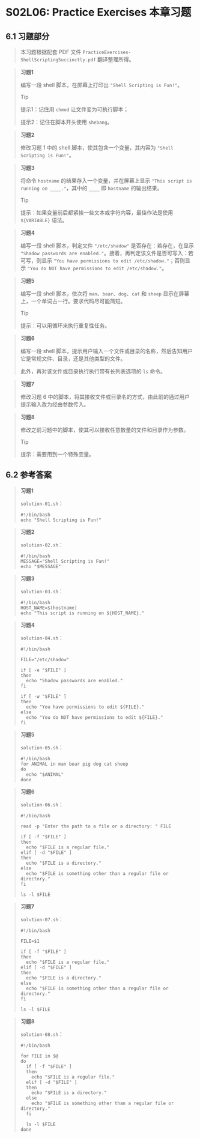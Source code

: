 # S02L06: Practice Exercises 本章习题



## 6.1 习题部分

> 本习题根据配套 PDF 文件 `PracticeExercises-ShellScriptingSuccinctly.pdf` 翻译整理所得。

> **习题1**
>
> 编写一段 shell 脚本，在屏幕上打印出 `"Shell Scripting is Fun!"`。
>
> > [!tip]
> >
> > 提示1：记住用 `chmod` 让文件变为可执行脚本；
> >
> > 提示2：记住在脚本开头使用 `shebang`。

> **习题2**
>
> 修改习题 1 中的 shell 脚本，使其包含一个变量，其内容为 `"Shell Scripting is Fun!"`。

> **习题3**
>
> 将命令 `hostname` 的结果存入一个变量，并在屏幕上显示 `"This script is running on ____."`，其中的 `____` 即 `hostname` 的输出结果。
>
> > [!tip]
> >
> > 提示：如果变量前后都紧挨一些文本或字符内容，最佳作法是使用 `${VARIABLE}` 语法。

> **习题4**
>
> 编写一段 shell 脚本，判定文件 `"/etc/shadow"` 是否存在：若存在，在显示 `"Shadow passwords are enabled."`。接着，再判定该文件是否可写入：若可写，则显示 `"You have permissions to edit /etc/shadow."`；否则显示 `"You do NOT have permissions to edit /etc/shadow."`。

> **习题5**
>
> 编写一段 shell 脚本，依次将 `man`、`bear`、`dog`、`cat` 和 `sheep` 显示在屏幕上，一个单词占一行。要求代码尽可能简短。
>
> > [!tip]
> >
> > 提示：可以用循环来执行重复性任务。

> **习题6**
>
> 编写一段 shell 脚本，提示用户输入一个文件或目录的名称，然后告知用户它是常规文件、目录，还是其他类型的文件。
>
> 此外，再对该文件或目录执行执行带有长列表选项的 `ls` 命令。

> **习题7**
>
> 修改习题 6 中的脚本，将其接收文件或目录名的方式，由此前的通过用户提示输入改为经由参数传入。

> **习题8**
>
> 修改之前习题中的脚本，使其可以接收任意数量的文件和目录作为参数。
>
> > [!tip]
> >
> > 提示：需要用到一个特殊变量。



## 6.2 参考答案

> **习题1**
>
> `solution-01.sh`：
>
> ```shell
> #!/bin/bash
> echo "Shell Scripting is Fun!"
> ```

> **习题2**
>
> `solution-02.sh`：
>
> ```shell
> #!/bin/bash
> MESSAGE="Shell Scripting is Fun!"
> echo "$MESSAGE"
> ```

> **习题3**
>
> `solution-03.sh`：
>
> ```shell
> #!/bin/bash
> HOST_NAME=$(hostname)
> echo "This script is running on ${HOST_NAME}."
> ```

> **习题4**
>
> `solution-04.sh`：
>
> ```shell
> #!/bin/bash
> 
> FILE="/etc/shadow"
> 
> if [ -e "$FILE" ]
> then
>   echo "Shadow passwords are enabled."
> fi
> 
> if [ -w "$FILE" ]
> then
>   echo "You have permissions to edit ${FILE}."
> else
>   echo "You do NOT have permissions to edit ${FILE}."
> fi
> ```

> **习题5**
>
> `solution-05.sh`：
>
> ```shell
> #!/bin/bash
> for ANIMAL in man bear pig dog cat sheep
> do
>   echo "$ANIMAL"
> done
> ```

> **习题6**
>
> `solution-06.sh`：
>
> ```shell
> #!/bin/bash
> 
> read -p "Enter the path to a file or a directory: " FILE
> 
> if [ -f "$FILE" ]
> then
>   echo "$FILE is a regular file."
> elif [ -d "$FILE" ]
> then
>   echo "$FILE is a directory."
> else
>   echo "$FILE is something other than a regular file or directory."
> fi
> 
> ls -l $FILE
> ```

> **习题7**
>
> `solution-07.sh`：
>
> ```shell
> #!/bin/bash
> 
> FILE=$1
> 
> if [ -f "$FILE" ]
> then
>   echo "$FILE is a regular file."
> elif [ -d "$FILE" ]
> then
>   echo "$FILE is a directory."
> else
>   echo "$FILE is something other than a regular file or directory."
> fi
> 
> ls -l $FILE
> ```

> **习题8**
>
> `solution-08.sh`：
>
> ```shell
> #!/bin/bash
> 
> for FILE in $@
> do
>   if [ -f "$FILE" ]
>   then
>     echo "$FILE is a regular file."
>   elif [ -d "$FILE" ]
>   then
>     echo "$FILE is a directory."
>   else
>     echo "$FILE is something other than a regular file or directory."
>   fi
> 
>   ls -l $FILE
> done
> ```


